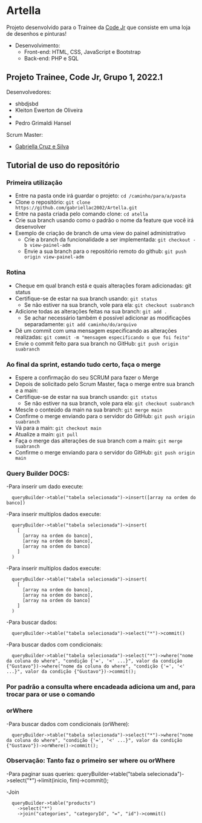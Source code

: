 # Artella
Projeto desenvolvido para o Trainee da [Code Jr](https://codejr.com.br/) que consiste em uma loja de desenhos e pinturas!
- Desenvolvimento:
  - Front-end: HTML, CSS, JavaScript e Bootstrap
  - Back-end: PHP e SQL


## Projeto Trainee, Code Jr, Grupo 1, 2022.1 

Desenvolvedores:
- shbdjsbd
- Kleiton Ewerton de Oliveira
- 
- Pedro Grimaldi Hansel

Scrum Master:

- [Gabriella Cruz e Silva](https://github.com/gabriellac2002)


## Tutorial de uso do repositório

### Primeira utilização

- Entre na pasta onde irá guardar o projeto: `cd /caminho/para/a/pasta`
- Clone o repositório: `git clone https://github.com/gabriellac2002/Artella.git`
- Entre na pasta criada pelo comando clone: ``cd atella``
- Crie sua branch usando como o padrão o nome da feature que você irá desenvolver
- Exemplo de criação de branch de uma view do painel administrativo
  - Crie a branch da funcionalidade a ser implementada: `git checkout -b view-painel-adm`
  - Envie a sua branch para o repositório remoto do github: `git push origin view-painel-adm`


### Rotina

- Cheque em qual branch está e quais alterações foram adicionadas: git status
- Certifique-se de estar na sua branch usando: `git status`
  - Se não estiver na sua branch, vole para ela: `git checkout suabranch`
- Adicione todas as alterações feitas na sua branch: `git add .`
  - Se achar necessário também é possível adicionar as modificações separadamente: `git add caminho/do/arquivo`
- Dê um commit com uma mensagem especificando as alterações realizadas: `git commit -m "mensagem especificando o que foi feito"`
- Envie o commit feito para sua branch no GitHub: `git push origin suabranch`


### Ao final da sprint, estando tudo certo, faça o merge

- Espere a confirmação do seu SCRUM para fazer o Merge
- Depois de solicitado pelo Scrum Master, faça o merge entre sua branch e a main:
- Certifique-se de estar na sua branch usando: `git status`
  - Se não estiver na sua branch, vole para ela: `git checkout suabranch`
- Mescle o conteúdo da main na sua branch: `git merge main`
- Confirme o merge enviando para o servidor do GitHub: `git push origin suabranch`
- Vá para a main: `git checkout main`
- Atualize a main: `git pull`
- Faça o merge das alterações de sua branch com a main: `git merge suabranch`
- Confirme o merge enviando para o servidor do GitHub: `git push origin main`
### Query Builder DOCS:

  -Para inserir um dado execute:
  ```
    queryBuilder->table("tabela selecionada")->insert([array na ordem do banco])
  ```
  -Para inserir multiplos dados execute:
  ```
    queryBuilder->table("tabela selecionada")->insert(
      [
        [array na ordem do banco], 
        [array na ordem do banco], 
        [array na ordem do banco]
      ]
    )
  ```
  -Para inserir multiplos dados execute:
  ```
    queryBuilder->table("tabela selecionada")->insert(
      [
        [array na ordem do banco], 
        [array na ordem do banco], 
        [array na ordem do banco]
      ]
    )
  ```
  -Para buscar dados:
  ```
    queryBuilder->table("tabela selecionada")->select("*")->commit()
  ```
  -Para buscar dados com condicionais:
  ```
    queryBuilder->table("tabela selecionada")->select("*")->where("nome da coluna do where", "condição {'=', '<' ...}", valor da condição {"Gustavo"})->where("nome da coluna do where", "condição {'=', '<' ...}", valor da condição {"Gustavo"})->commit();
  ```
  ### Por padrão a consulta where encadeada adiciona um and, para trocar para or use o comando 
  ### orWhere
   -Para buscar dados com condicionais (orWhere):
  ```
    queryBuilder->table("tabela selecionada")->select("*")->where("nome da coluna do where", "condição {'=', '<' ...}", valor da condição {"Gustavo"})->orWhere()->commit();
  ```

  ### Observação: Tanto faz o primeiro ser where ou orWhere

  -Para paginar suas queries:
    queryBuilder->table("tabela selecionada")->select("*")->limit(inicio, fim)->commit();

  -Join
  ```
    queryBuilder->table("products")
      ->select("*")
      ->join("categories", "categoryId", "=", "id")->commit()
  ```
